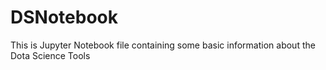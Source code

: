 # DSNotebook
This is Jupyter Notebook file containing some basic information about the Dota Science Tools
